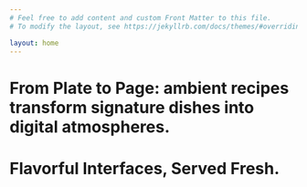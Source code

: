 ```yaml
---
# Feel free to add content and custom Front Matter to this file.
# To modify the layout, see https://jekyllrb.com/docs/themes/#overriding-theme-defaults

layout: home
---
```




# <b>From Plate to Page:</b> ambient recipes transform signature dishes into digital atmospheres.

# <b>Flavorful Interfaces, Served Fresh.</b>

